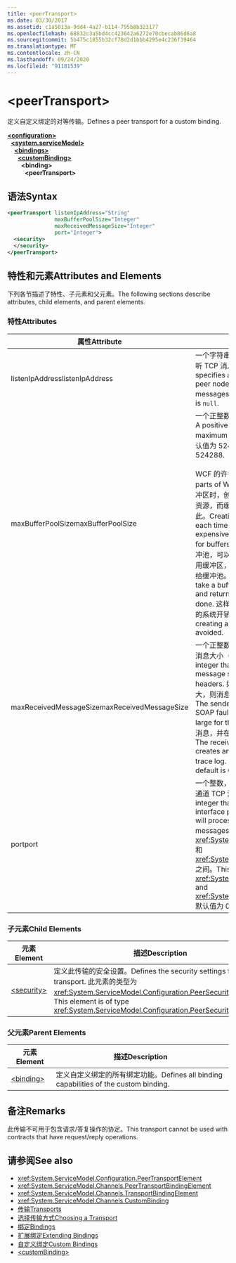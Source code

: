 ```yaml
---
title: <peerTransport>
ms.date: 03/30/2017
ms.assetid: c1a5013a-9dd4-4a27-b114-795b8b323177
ms.openlocfilehash: 68832c3a5bd4cc423642a6272e70cbecab86d6a8
ms.sourcegitcommit: 5b475c1855b32cf78d2d1bbb4295e4c236f39464
ms.translationtype: MT
ms.contentlocale: zh-CN
ms.lasthandoff: 09/24/2020
ms.locfileid: "91181539"
---
```

# \<peerTransport>

<span data-ttu-id="cd59b-101">定义自定义绑定的对等传输。</span><span class="sxs-lookup"><span data-stu-id="cd59b-101">Defines a peer transport for a custom binding.</span></span>  
  
[**\<configuration>**](../configuration-element.md)\
&nbsp;&nbsp;[**\<system.serviceModel>**](system-servicemodel.md)\
&nbsp;&nbsp;&nbsp;&nbsp;[**\<bindings>**](bindings.md)\
&nbsp;&nbsp;&nbsp;&nbsp;&nbsp;&nbsp;[**\<customBinding>**](custombinding.md)\
&nbsp;&nbsp;&nbsp;&nbsp;&nbsp;&nbsp;&nbsp;&nbsp;**\<binding>**\
&nbsp;&nbsp;&nbsp;&nbsp;&nbsp;&nbsp;&nbsp;&nbsp;&nbsp;&nbsp;**\<peerTransport>**  
  
## <a name="syntax"></a><span data-ttu-id="cd59b-102">语法</span><span class="sxs-lookup"><span data-stu-id="cd59b-102">Syntax</span></span>  
  
```xml  
<peerTransport listenIpAddress="String"
               maxBufferPoolSize="Integer"
               maxReceivedMessageSize="Integer"
               port="Integer">
  <security>
  </security>
</peerTransport>
```  
  
## <a name="attributes-and-elements"></a><span data-ttu-id="cd59b-103">特性和元素</span><span class="sxs-lookup"><span data-stu-id="cd59b-103">Attributes and Elements</span></span>  

 <span data-ttu-id="cd59b-104">下列各节描述了特性、子元素和父元素。</span><span class="sxs-lookup"><span data-stu-id="cd59b-104">The following sections describe attributes, child elements, and parent elements.</span></span>  
  
### <a name="attributes"></a><span data-ttu-id="cd59b-105">特性</span><span class="sxs-lookup"><span data-stu-id="cd59b-105">Attributes</span></span>  
  
|<span data-ttu-id="cd59b-106">属性</span><span class="sxs-lookup"><span data-stu-id="cd59b-106">Attribute</span></span>|<span data-ttu-id="cd59b-107">描述</span><span class="sxs-lookup"><span data-stu-id="cd59b-107">Description</span></span>|  
|---------------|-----------------|  
|<span data-ttu-id="cd59b-108">listenIpAddress</span><span class="sxs-lookup"><span data-stu-id="cd59b-108">listenIpAddress</span></span>|<span data-ttu-id="cd59b-109">一个字符串，指定对等节点将在其上侦听 TCP 消息的 IP 地址。</span><span class="sxs-lookup"><span data-stu-id="cd59b-109">A string that specifies an IP address on which the peer node will listen for TCP messages.</span></span> <span data-ttu-id="cd59b-110">默认为 `null`。</span><span class="sxs-lookup"><span data-stu-id="cd59b-110">The default is `null`.</span></span>|  
|<span data-ttu-id="cd59b-111">maxBufferPoolSize</span><span class="sxs-lookup"><span data-stu-id="cd59b-111">maxBufferPoolSize</span></span>|<span data-ttu-id="cd59b-112">一个正整数，指定缓冲池的最大大小。</span><span class="sxs-lookup"><span data-stu-id="cd59b-112">A positive integer that specifies the maximum size of the buffer pool.</span></span> <span data-ttu-id="cd59b-113">默认值为 524288。</span><span class="sxs-lookup"><span data-stu-id="cd59b-113">The default is 524288.</span></span><br /><br /> <span data-ttu-id="cd59b-114">WCF 的许多组件使用缓冲区。</span><span class="sxs-lookup"><span data-stu-id="cd59b-114">Many parts of WCF use buffers.</span></span> <span data-ttu-id="cd59b-115">每次使用缓冲区时，创建和销毁它们都将占用大量资源，而缓冲区的垃圾回收过程也是如此。</span><span class="sxs-lookup"><span data-stu-id="cd59b-115">Creating and destroying buffers each time they are used is expensive, and garbage collection for buffers is also expensive.</span></span> <span data-ttu-id="cd59b-116">利用缓冲池，可以从缓冲池中获得缓冲区，使用缓冲区，然后在完成工作后将其返回给缓冲池。</span><span class="sxs-lookup"><span data-stu-id="cd59b-116">With buffer pools, you can take a buffer from the pool, use it, and return it to the pool once you are done.</span></span> <span data-ttu-id="cd59b-117">这样就避免了创建和销毁缓冲区的系统开销。</span><span class="sxs-lookup"><span data-stu-id="cd59b-117">Thus the overhead in creating and destroying buffers is avoided.</span></span>|  
|<span data-ttu-id="cd59b-118">maxReceivedMessageSize</span><span class="sxs-lookup"><span data-stu-id="cd59b-118">maxReceivedMessageSize</span></span>|<span data-ttu-id="cd59b-119">一个正整数，定义包括标头在内的最大消息大小（以字节为单位）。</span><span class="sxs-lookup"><span data-stu-id="cd59b-119">A positive integer that defines the maximum message size in bytes including headers.</span></span> <span data-ttu-id="cd59b-120">如果消息对于接收方而言太大，则消息发送方将收到 SOAP 错误。</span><span class="sxs-lookup"><span data-stu-id="cd59b-120">The sender of a message receives a SOAP fault when the message is too large for the receiver.</span></span> <span data-ttu-id="cd59b-121">接收方将删除该消息，并在跟踪日志中创建事件项。</span><span class="sxs-lookup"><span data-stu-id="cd59b-121">The receiver drops the message and creates an entry of the event in the trace log.</span></span> <span data-ttu-id="cd59b-122">默认值为 65536。</span><span class="sxs-lookup"><span data-stu-id="cd59b-122">The default is 65536.</span></span>|  
|<span data-ttu-id="cd59b-123">port</span><span class="sxs-lookup"><span data-stu-id="cd59b-123">port</span></span>|<span data-ttu-id="cd59b-124">一个整数，指定此绑定将用于处理对等通道 TCP 消息的网络接口端口。</span><span class="sxs-lookup"><span data-stu-id="cd59b-124">An integer that specifies the network interface port on which this binding will process peer channel TCP messages.</span></span> <span data-ttu-id="cd59b-125">该值必须介于 <xref:System.Net.IPEndPoint.MinPort> 和 <xref:System.Net.IPEndPoint.MaxPort> 之间。</span><span class="sxs-lookup"><span data-stu-id="cd59b-125">This value must be between <xref:System.Net.IPEndPoint.MinPort> and <xref:System.Net.IPEndPoint.MaxPort>.</span></span> <span data-ttu-id="cd59b-126">默认值为 0。</span><span class="sxs-lookup"><span data-stu-id="cd59b-126">The default is 0.</span></span>|  
  
### <a name="child-elements"></a><span data-ttu-id="cd59b-127">子元素</span><span class="sxs-lookup"><span data-stu-id="cd59b-127">Child Elements</span></span>  
  
|<span data-ttu-id="cd59b-128">元素</span><span class="sxs-lookup"><span data-stu-id="cd59b-128">Element</span></span>|<span data-ttu-id="cd59b-129">描述</span><span class="sxs-lookup"><span data-stu-id="cd59b-129">Description</span></span>|  
|-------------|-----------------|  
|[\<security>](security-of-peertransport.md)|<span data-ttu-id="cd59b-130">定义此传输的安全设置。</span><span class="sxs-lookup"><span data-stu-id="cd59b-130">Defines the security settings for this transport.</span></span> <span data-ttu-id="cd59b-131">此元素的类型为 <xref:System.ServiceModel.Configuration.PeerSecurityElement>。</span><span class="sxs-lookup"><span data-stu-id="cd59b-131">This element is of type <xref:System.ServiceModel.Configuration.PeerSecurityElement>.</span></span>|  
  
### <a name="parent-elements"></a><span data-ttu-id="cd59b-132">父元素</span><span class="sxs-lookup"><span data-stu-id="cd59b-132">Parent Elements</span></span>  
  
|<span data-ttu-id="cd59b-133">元素</span><span class="sxs-lookup"><span data-stu-id="cd59b-133">Element</span></span>|<span data-ttu-id="cd59b-134">描述</span><span class="sxs-lookup"><span data-stu-id="cd59b-134">Description</span></span>|  
|-------------|-----------------|  
|[\<binding>](bindings.md)|<span data-ttu-id="cd59b-135">定义自定义绑定的所有绑定功能。</span><span class="sxs-lookup"><span data-stu-id="cd59b-135">Defines all binding capabilities of the custom binding.</span></span>|  
  
## <a name="remarks"></a><span data-ttu-id="cd59b-136">备注</span><span class="sxs-lookup"><span data-stu-id="cd59b-136">Remarks</span></span>  

 <span data-ttu-id="cd59b-137">此传输不可用于包含请求/答复操作的协定。</span><span class="sxs-lookup"><span data-stu-id="cd59b-137">This transport cannot be used with contracts that have request/reply operations.</span></span>  
  
## <a name="see-also"></a><span data-ttu-id="cd59b-138">请参阅</span><span class="sxs-lookup"><span data-stu-id="cd59b-138">See also</span></span>

- <xref:System.ServiceModel.Configuration.PeerTransportElement>
- <xref:System.ServiceModel.Channels.PeerTransportBindingElement>
- <xref:System.ServiceModel.Channels.TransportBindingElement>
- <xref:System.ServiceModel.Channels.CustomBinding>
- [<span data-ttu-id="cd59b-139">传输</span><span class="sxs-lookup"><span data-stu-id="cd59b-139">Transports</span></span>](../../../wcf/feature-details/transports.md)
- [<span data-ttu-id="cd59b-140">选择传输方式</span><span class="sxs-lookup"><span data-stu-id="cd59b-140">Choosing a Transport</span></span>](../../../wcf/feature-details/choosing-a-transport.md)
- [<span data-ttu-id="cd59b-141">绑定</span><span class="sxs-lookup"><span data-stu-id="cd59b-141">Bindings</span></span>](../../../wcf/bindings.md)
- [<span data-ttu-id="cd59b-142">扩展绑定</span><span class="sxs-lookup"><span data-stu-id="cd59b-142">Extending Bindings</span></span>](../../../wcf/extending/extending-bindings.md)
- [<span data-ttu-id="cd59b-143">自定义绑定</span><span class="sxs-lookup"><span data-stu-id="cd59b-143">Custom Bindings</span></span>](../../../wcf/extending/custom-bindings.md)
- [\<customBinding>](custombinding.md)
